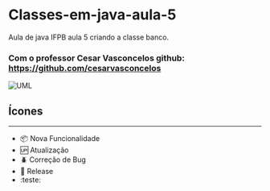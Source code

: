 # Classes-em-java-aula-5
Aula de java IFPB aula 5 criando a classe banco.
### Com o professor Cesar Vasconcelos github: https://github.com/cesarvasconcelos


![UML](https://user-images.githubusercontent.com/12601068/112735501-3a55cf80-8f2b-11eb-95b3-14b3e75a242d.png)


## Ícones
****
- :package: Nova Funcionalidade
- :up: Atualização
- :beetle: Correção de Bug
- :checkered_flag: Release
- :teste: 
